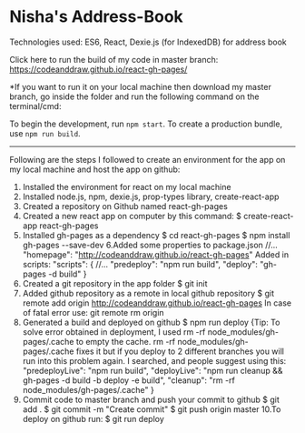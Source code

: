 # Nisha's Address-Book
Technologies used: ES6, React, Dexie.js (for IndexedDB) for address book

Click here to run the build of my code in master branch: https://codeanddraw.github.io/react-gh-pages/

*If you want to run it on your local machine then download my master branch, go inside the folder and run the following command on the terminal/cmd:

To begin the development, run `npm start`.
To create a production bundle, use `npm run build`.

------------------------------------------------------------------------------------------------------

Following are the steps I followed to create an environment for the app on my local machine and host the app on github:
1.	Installed the environment for react on my local machine
2.	Installed node.js, npm, dexie.js, prop-types library, create-react-app
3.	Created a repository on Github named react-gh-pages
4.	Created a new react app on computer by this command:
$ create-react-app react-gh-pages
5.	Installed gh-pages as a dependency 
$ cd react-gh-pages 
$ npm install gh-pages --save-dev 
6.Added some properties to package.json 
//... "homepage": "http://codeanddraw.github.io/react-gh-pages" 
Added in scripts: "scripts": { //... "predeploy": "npm run build", "deploy": "gh-pages -d build" }
6.	Created a git repository in the app folder 
$ git init
7.	Added github repository as a remote in local github repository 
$ git remote add origin http://codeanddraw.github.io/react-gh-pages
In case of fatal error use:  git remote rm origin
8.	Generated a build and deployed on github 
$ npm run deploy 
{Tip: To solve error obtained in deployment, I used 
rm -rf node_modules/gh-pages/.cache to empty the cache. 
rm -rf node_modules/gh-pages/.cache fixes it but if you deploy to 2 different branches you will run into this problem again. I searched, and people suggest using this: 
"predeployLive": "npm run build",
"deployLive": "npm run cleanup && gh-pages -d build -b deploy -e build", "cleanup": "rm -rf node_modules/gh-pages/.cache" }
9.	Commit code to master branch and push your commit to github 
$ git add .
$ git commit -m "Create commit"
$ git push origin master
10.To deploy on github run:
$ git run deploy 
